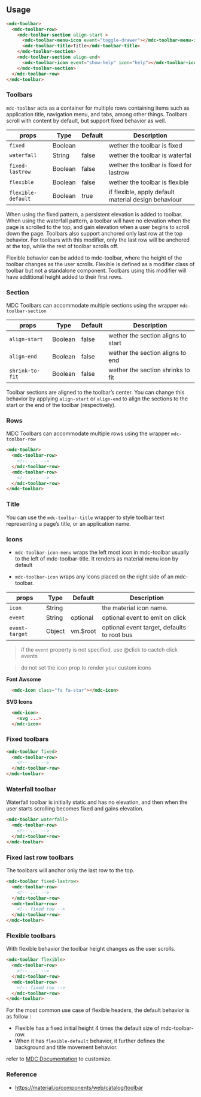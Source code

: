 ## Usage

```html
<mdc-toolbar>
  <mdc-toolbar-row>
    <mdc-toolbar-section align-start >
      <mdc-toolbar-menu-icon event="toggle-drawer"></mdc-toolbar-menu-icon>
      <mdc-toolbar-title>Title</mdc-toolbar-title>
    </mdc-toolbar-section>
    <mdc-toolbar-section align-end>
      <mdc-toolbar-icon event="show-help" icon="help"></mdc-toolbar-icon>
    </mdc-toolbar-section>
  </mdc-toolbar-row>
</mdc-toolbar>
```


### Toolbars

`mdc-toolbar` acts as a container for multiple rows containing items such as
application title, navigation menu, and tabs, among other things.
Toolbars scroll with content by default, but support fixed behavior as well.


| props | Type | Default | Description |
|-------|------|---------|-------------|
|`fixed`|Boolean|| wether the toolbar is fixed |
|`waterfall`| String|false| wether the toolbar is waterfal |
|`fixed-lastrow`| Boolean|false| wether the toolbar is fixed for lastrow |
|`flexible`|Boolean|false| wether the toolbar is flexible |
|`flexible-default`|Boolean| true | if flexible, apply default material design behaviour |

When using the fixed pattern, a persistent elevation is added to toolbar.
When using the waterfall pattern, a toolbar will have no elevation when the page
is scrolled to the top, and gain elevation when a user begins to scroll down the
page. Toolbars also support anchored only last row at the top behavior.
For toolbars with this modifier, only the last row will be anchored at the top,
while the rest of toolbar scrolls off.

Flexible behavior can be added to mdc-toolbar, where the height of the toolbar
changes as the user scrolls. Flexible is defined as a modifier class of toolbar
but not a standalone component. Toolbars using this modifier will have
additional height added to their first rows.

### Section

MDC Toolbars can accommodate multiple sections using the wrapper `mdc-toolbar-section`

| props | Type | Default | Description |
|-------|------|---------|-------------|
|`align-start`|Boolean|false| wether the section aligns to start |
|`align-end`|Boolean|false| wether the section aligns to end |
|`shrink-to-fit`|Boolean|false| wether the section shrinks to fit |

Toolbar sections are aligned to the toolbar’s center. You can change this 
behavior by applying `align-start` or `align-end` to align the sections to the 
start or the end of the toolbar (respectively).


### Rows

MDC Toolbars can accommodate multiple rows using the wrapper `mdc-toolbar-row`

```html
<mdc-toolbar>
  <mdc-toolbar-row>
    <!-- ... -->
  </mdc-toolbar-row>
  <mdc-toolbar-row>
    <!-- ... -->
  </mdc-toolbar-row>
</mdc-toolbar>
```

### Title

You can use the `mdc-toolbar-title` wrapper to style toolbar text representing 
a page’s title, or an application name.


### Icons

- `mdc-toolbar-icon-menu` wraps the left most icon in mdc-toolbar usually to 
the left of mdc-toolbar-title. It renders as material menu icon by default

- `mdc-toolbar-icon` wraps any icons placed on the right side of an
mdc-toolbar.

| props | Type | Default | Description |
|-------|------|---------|-------------|
|`icon`|String|          | the material icon name. |
|`event`|String| optional | optional event to emit on click  |
|`event-target`|Object| vm.$root | optional event target, defaults to root bus |

> if the `event` property is not specified, use @click to cactch click events

> do not set the icon prop to render your custom icons 

**Font Awsome**

```html
  <mdc-icon class="fa fa-star"></mdc-icon>
```

**SVG Icons**

```html
  <mdc-icon> 
    <svg ...> 
  </mdc-icon>
```

### Fixed toolbars

```html
<mdc-toolbar fixed>
  <mdc-toolbar-row>
    <!-- ... -->
  </mdc-toolbar-row>
</mdc-toolbar>
```

### Waterfall toolbar

Waterfall toolbar is initially static and has no elevation, and then when the
user starts scrolling becomes fixed and gains elevation.

```html
<mdc-toolbar waterfall>
  <mdc-toolbar-row>
    <!-- ... -->
  </mdc-toolbar-row>
</mdc-toolbar>
```

### Fixed last row toolbars

The toolbars will anchor only the last row to the top.

```html
<mdc-toolbar fixed-lastrow>
  <mdc-toolbar-row>
    <!-- ... -->
  </mdc-toolbar-row>
  <mdc-toolbar-row>
    <!-- fixed row -->
  </mdc-toolbar-row>
</mdc-toolbar>
```

### Flexible toolbars

With flexible behavior the toolbar height changes as the user scrolls. 

```html
<mdc-toolbar flexible>
  <mdc-toolbar-row>
    <!-- ... -->
  </mdc-toolbar-row>
  <mdc-toolbar-row>
    <!-- fixed row -->
  </mdc-toolbar-row>
</mdc-toolbar>
```

For the most common use case of flexible headers, the default behavior is as
follow :

- Flexible has a fixed initial height 4 times the default size of mdc-toolbar-row.
- When it has `flexible-default` behavior, it further defines the background and title movement behavior.

refer to [MDC Documentation](https://material.io/components/web/catalog/toolbar/#flexible-toolbar-requires-javascript) to customize.


### Reference
- <https://material.io/components/web/catalog/toolbar>
